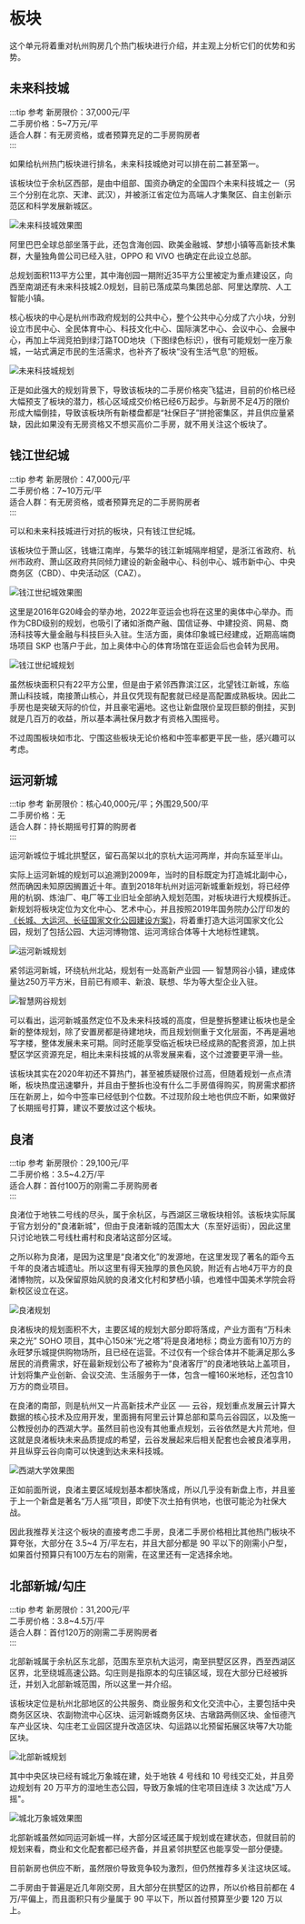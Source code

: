 # 板块

<Adsense :data-ad-client=$themeConfig.ads.client :data-ad-slot=$themeConfig.ads.slot is-new-ads-code="yes" class="side-ads"></Adsense>

这个单元将着重对杭州购房几个热门板块进行介绍，并主观上分析它们的优势和劣势。

## 未来科技城

:::tip 参考
新房限价：37,000元/平  
二手房价格：5~7万元/平  
适合人群：有无房资格，或者预算充足的二手房购房者  
:::

如果给杭州热门板块进行排名，未来科技城绝对可以排在前二甚至第一。

该板块位于余杭区西部，是由中组部、国资办确定的全国四个未来科技城之一（另三个分别在北京、天津、武汉），并被浙江省定位为高端人才集聚区、自主创新示范区和科学发展新城区。

![未来科技城效果图](../images/效果图-未来科技城.jpeg)

阿里巴巴全球总部坐落于此，还包含海创园、欧美金融城、梦想小镇等高新技术集群，大量独角兽公司已经入驻，OPPO 和 VIVO 也确定在此设立总部。

总规划面积113平方公里，其中海创园一期附近35平方公里被定为重点建设区，向西至南湖还有未来科技城2.0规划，目前已落成菜鸟集团总部、阿里达摩院、人工智能小镇。

核心板块的中心是杭州市政府规划的公共中心，整个公共中心分成了六小块，分别设立市民中心、全民体育中心、科技文化中心、国际演艺中心、会议中心、会展中心，再加上华润竞拍到绿汀路TOD地块（下图绿色标识），很有可能规划一座万象城，一站式满足市民的生活需求，也补齐了板块“没有生活气息”的短板。

![未来科技城规划](../images/规划-未来科技城.jpeg)

正是如此强大的规划背景下，导致该板块的二手房价格突飞猛进，目前的价格已经大幅预支了板块的潜力，核心区域成交价格已经6万起步。与新房不足4万的限价形成大幅倒挂，导致该板块所有新楼盘都是“社保巨子”拼抢密集区，并且供应量紧缺，因此如果没有无房资格又不想买高价二手房，就不用关注这个板块了。

## 钱江世纪城

:::tip 参考
新房限价：47,000元/平  
二手房价格：7~10万元/平  
适合人群：有无房资格，或者预算充足的二手房购房者  
:::

可以和未来科技城进行对抗的板块，只有钱江世纪城。

该板块位于萧山区，钱塘江南岸，与繁华的钱江新城隔岸相望，是浙江省政府、杭州市政府、萧山区政府共同倾力建设的新金融中心、科创中心、城市新中心、中央商务区（CBD）、中央活动区（CAZ）。

![钱江世纪城效果图](../images/效果图-钱江世纪城.jpeg)

这里是2016年G20峰会的举办地，2022年亚运会也将在这里的奥体中心举办。而作为CBD级别的规划，也吸引了诸如浙商产融、国信证券、中建投资、网易、商汤科技等大量金融与科技巨头入驻。生活方面，奥体印象城已经建成，近期高端商场项目 SKP 也落户于此，加上奥体中心的体育场馆在亚运会后也会转为民用。

![钱江世纪城规划](../images/规划-钱江世纪城.jpeg)

虽然板块面积只有22平方公里，但是由于紧邻西靠滨江区，北望钱江新城，东临萧山科技城，南接萧山核心，并且仅凭现有配套就已经是高配置成熟板块。因此二手房也是突破天际的价位，并且豪宅遍地。这也让新盘限价呈现巨额的倒挂，买到就是几百万的收益，所以基本满社保月数才有资格入围摇号。

不过周围板块如市北、宁围这些板块无论价格和中签率都更平民一些，感兴趣可以考虑。

<InArticleAdsense :data-ad-client=$themeConfig.ads.client :data-ad-slot=$themeConfig.ads.inSlot is-new-ads-code="yes"></InArticleAdsense>

## 运河新城

:::tip 参考
新房限价：核心40,000元/平；外围29,500/平  
二手房价格：无  
适合人群：持长期摇号打算的购房者  
:::

运河新城位于城北拱墅区，留石高架以北的京杭大运河两岸，并向东延至半山。

实际上运河新城的规划可以追溯到2009年，当时的目标既定为打造城北副中心，然而确因未知原因搁置近十年。直到2018年杭州对运河新城重新规划，将已经停用的杭钢、炼油厂、电厂等工业旧址全部纳入规划范围，对板块进行大规模拆迁。新规划将板块定位为文化中心、艺术中心，并且按照2019年国务院办公厅印发的[《长城、大运河、长征国家文化公园建设方案》](http://www.gov.cn/xinwen/2019-12/05/content_5458839.htm)，将着重打造大运河国家文化公园，规划了包括公园、大运河博物馆、运河湾综合体等十大地标性建筑。

![运河新城规划](../images/规划-运河新城.jpeg)

紧邻运河新城，环绕杭州北站，规划有一处高新产业园 ── 智慧网谷小镇，建成体量达250万平方米，目前已有顺丰、新浪、联想、华为等大型企业入驻。

![智慧网谷规划](../images/规划-智慧网谷.jpeg)

可以看出，运河新城虽然定位不及未来科技城的高度，但是整拆整建让板块也是全新的整体规划，除了安置房都是待建地块，而且规划侧重于文化层面，不再是遍地写字楼，整体发展未来可期。同时还能享受临近板块已经成熟的配套资源，加上拱墅区学区资源充足，相比未来科技城的从零发展来看，这个过渡要更平滑一些。

该板块其实在2020年初还不算热门，甚至被质疑限价过高，但随着规划一点点清晰，板块热度迅速攀升，并且由于整拆也没有什么二手房值得购买，购房需求都挤压在新房上，如今中签率已经低到个位数。不过现阶段土地也供应不断，如果做好了长期摇号打算，建议不要放过这个板块。

## 良渚

:::tip 参考
新房限价：29,100元/平  
二手房价格：3.5~4.2万/平  
适合人群：首付100万的刚需二手房购房者  
:::

良渚位于地铁二号线的尽头，属于余杭区，与西湖区三墩板块相邻。该板块实际属于官方划分的"良渚新城"，但由于良渚新城的范围太大（东至好运街），因此这里只讨论地铁二号线杜甫村和良渚站这部分区域。

之所以称为良渚，是因为这里是“良渚文化”的发源地，在这里发现了著名的距今五千年的良渚古城遗址。所以这里有得天独厚的景色风貌，附近有占地4万平方的良渚博物院，以及保留原始风貌的良渚文化村和梦栖小镇，也难怪中国美术学院会将新校区设立在这。

![良渚规划](../images/规划-良渚.jpeg)

良渚板块的规划面积不大，主要区域的规划大部分即将落成，产业方面有“万科未来之光” SOHO 项目，其中心150米“光之塔”将是良渚地标；商业方面有10万方的永旺梦乐城提供购物场所，且已经在运营。不过仅有一个综合体并不能满足那么多居民的消费需求，好在最新规划公布了被称为“良渚客厅”的良渚地铁站上盖项目，计划将集产业创新、会议交流、生活服务于一体，包含一幢160米地标，还包含10万方的商业项目。

在良渚的南部，则是杭州又一片高新技术产业区 ── 云谷，规划重点发展云计算大数据的核心技术及应用开发，里面拥有阿里云计算总部和菜鸟云谷园区，以及施一公教授创办的西湖大学。虽然目前也没有其他重点规划，云谷依然是大片荒地，但这就是良渚板块未来品质提成的希望，云谷发展起来后相关配套也会被良渚享用，并且纵穿云谷向南可以快速到达未来科技城。

![西湖大学效果图](../images/效果图-西湖大学.jpeg)

正如前面所说，良渚主要区域规划基本都快落成，所以几乎没有新盘上市，并且鉴于上一个新盘是著名“万人摇”项目，即使下次土拍有供地，也很可能沦为社保大战。

因此我推荐关注这个板块的直接考虑二手房，良渚二手房价格相比其他热门板块不算夸张，大部分在 3.5~4 万/平左右，并且大部分都是 90 平以下的刚需小户型，如果首付预算只有100万左右的刚需，在这里还有一定选择余地。

<InArticleAdsense :data-ad-client=$themeConfig.ads.client :data-ad-slot=$themeConfig.ads.inSlot is-new-ads-code="yes"></InArticleAdsense>

## 北部新城/勾庄

:::tip 参考
新房限价：31,200元/平  
二手房价格：3.8~4.5万/平  
适合人群：首付120万的刚需二手房购房者  
:::

北部新城属于余杭区东北部，范围东至京杭大运河，南至拱墅区区界，西至西湖区区界，北至绕城高速公路。勾庄则是指原本的勾庄镇区域，现在大部分已经被拆迁，并划入北部新城范围，所以这里一并介绍。

该板块定位是杭州北部地区的公共服务、商业服务和文化交流中心，主要包括中央商务区区块、农副物流中心区块、运河新城商务区块、古墩路两侧区块、金恒德汽车产业区块、勾庄老工业园区提升改造区块、勾运路以北预留拓展区块等7大功能区块。

![北部新城规划](../images/规划-北部新城.jpeg)

其中中央区块已经有城北万象城在建，处于地铁 4 号线和 10 号线交汇处，并且旁边规划有 20 万平方的湿地生态公园，导致万象城的住宅项目连续 3 次达成"万人摇"。

![城北万象城效果图](../images/效果图-城北万象城.jpeg)

北部新城虽然如同运河新城一样，大部分区域还属于规划或在建状态，但就目前的规划来看，商业和文化配套都已经齐备，并且紧邻拱墅区也能享受一部分便捷。

目前新房也供应不断，虽然限价导致竞争较为激烈，但仍然推荐多关注这块区域。

二手房由于普遍是近几年刚交房，且大部分在拱墅区的边界，所以价格目前都在 4 万/平偏上，而且面积只有少量属于 90 平以下，所以首付预算至少要 120 万以上。
